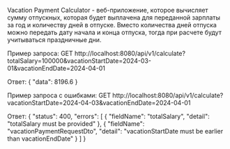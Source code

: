Vacation Payment Calculator - веб-приложение, которое вычисляет сумму отпускных, которая будет выплачена для переданной зарплаты за год и количеству дней в отпуске. 
Вместо количества дней отпуска можно передать дату начала и конца отпуска, тогда при расчете будут учитываться праздничные дни.
 
Пример запроса:
GET http://localhost:8080/api/v1/calculate?totalSalary=100000&vacationStartDate=2024-03-01&vacationEndDate=2024-04-01

Ответ:
{
  "data": 8196.6
}

Пример запроса с ошибками:
GET http://localhost:8080/api/v1/calculate?vacationStartDate=2024-04-03&vacationEndDate=2024-04-01

Ответ:
{
  "status": 400,
  "errors": [
    {
      "fieldName": "totalSalary",
      "detail": "totalSalary must be provided"
    },
    {
      "fieldName": "vacationPaymentRequestDto",
      "detail": "vacationStartDate must be earlier than vacationEndDate"
    }
    ]
}

